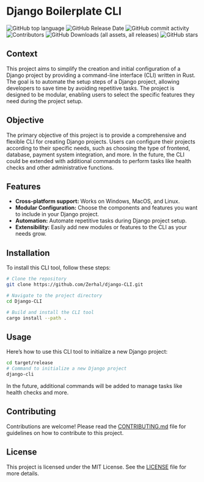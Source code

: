 # Django Boilerplate CLI

![GitHub top language](https://img.shields.io/github/languages/top/Zerhal/Django-CLI?style=for-the-badge)
![GitHub Release Date](https://img.shields.io/github/release-date/Zerhal/Django-CLI?style=for-the-badge)
![GitHub commit activity](https://img.shields.io/github/commit-activity/m/Zerhal/Django-CLI?style=for-the-badge)
![Contributors](https://img.shields.io/github/contributors/Zerhal/Django-CLI?style=for-the-badge)
![GitHub Downloads (all assets, all releases)](https://img.shields.io/github/downloads/Zerhal/Django-CLI/total?style=for-the-badge)
![GitHub stars](https://img.shields.io/github/stars/Zerhal/Django-CLI?style=for-the-badge)


## Context

This project aims to simplify the creation and initial configuration of a Django project by providing a command-line interface (CLI) written in Rust. The goal is to automate the setup steps of a Django project, allowing developers to save time by avoiding repetitive tasks. The project is designed to be modular, enabling users to select the specific features they need during the project setup.

## Objective

The primary objective of this project is to provide a comprehensive and flexible CLI for creating Django projects. Users can configure their projects according to their specific needs, such as choosing the type of frontend, database, payment system integration, and more. In the future, the CLI could be extended with additional commands to perform tasks like health checks and other administrative functions.

## Features

- **Cross-platform support:** Works on Windows, MacOS, and Linux.
- **Modular Configuration:** Choose the components and features you want to include in your Django project.
- **Automation:** Automate repetitive tasks during Django project setup.
- **Extensibility:** Easily add new modules or features to the CLI as your needs grow.

## Installation

To install this CLI tool, follow these steps:

```bash
# Clone the repository
git clone https://github.com/Zerhal/django-CLI.git

# Navigate to the project directory
cd Django-CLI

# Build and install the CLI tool
cargo install --path .
```

## Usage

Here’s how to use this CLI tool to initialize a new Django project:

```bash
cd target/release
# Command to initialize a new Django project
django-cli
```

In the future, additional commands will be added to manage tasks like health checks and more.

## Contributing

Contributions are welcome! Please read the [CONTRIBUTING.md](CONTRIBUTING.md) file for guidelines on how to contribute to this project.

## License

This project is licensed under the MIT License. See the [LICENSE](LICENSE) file for more details.